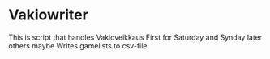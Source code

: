 # Vakiowriter

This is script that handles Vakioveikkaus
First for Saturday and Synday later others maybe
Writes gamelists to csv-file 

